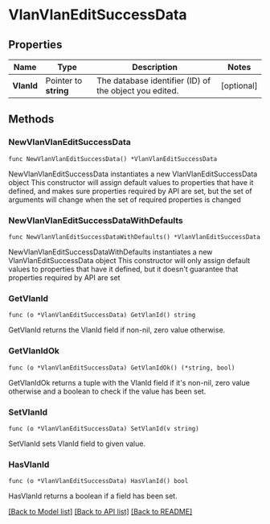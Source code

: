# VlanVlanEditSuccessData

## Properties

Name | Type | Description | Notes
------------ | ------------- | ------------- | -------------
**VlanId** | Pointer to **string** | The database identifier (ID) of the object you edited. | [optional] 

## Methods

### NewVlanVlanEditSuccessData

`func NewVlanVlanEditSuccessData() *VlanVlanEditSuccessData`

NewVlanVlanEditSuccessData instantiates a new VlanVlanEditSuccessData object
This constructor will assign default values to properties that have it defined,
and makes sure properties required by API are set, but the set of arguments
will change when the set of required properties is changed

### NewVlanVlanEditSuccessDataWithDefaults

`func NewVlanVlanEditSuccessDataWithDefaults() *VlanVlanEditSuccessData`

NewVlanVlanEditSuccessDataWithDefaults instantiates a new VlanVlanEditSuccessData object
This constructor will only assign default values to properties that have it defined,
but it doesn't guarantee that properties required by API are set

### GetVlanId

`func (o *VlanVlanEditSuccessData) GetVlanId() string`

GetVlanId returns the VlanId field if non-nil, zero value otherwise.

### GetVlanIdOk

`func (o *VlanVlanEditSuccessData) GetVlanIdOk() (*string, bool)`

GetVlanIdOk returns a tuple with the VlanId field if it's non-nil, zero value otherwise
and a boolean to check if the value has been set.

### SetVlanId

`func (o *VlanVlanEditSuccessData) SetVlanId(v string)`

SetVlanId sets VlanId field to given value.

### HasVlanId

`func (o *VlanVlanEditSuccessData) HasVlanId() bool`

HasVlanId returns a boolean if a field has been set.


[[Back to Model list]](../README.md#documentation-for-models) [[Back to API list]](../README.md#documentation-for-api-endpoints) [[Back to README]](../README.md)


